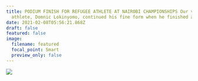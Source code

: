 ```yaml
---
title: PODIUM FINISH FOR REFUGEE ATHLETE AT NAIROBI CHAMPIONSHIPS Our very
  athlete, Domnic Lokinyomo, continued his fine form when he finished at ...
date: 2021-02-08T05:56:21.868Z
draft: false
featured: false
image:
  filename: featured
  focal_point: Smart
  preview_only: false
---
```

![](https://web.archive.org/web/20200812031858im_/http://teglapeacefoundation.org/wp-content/uploads/2019/02/Domnic-Lokinyomo.jpg)